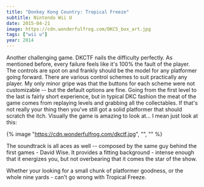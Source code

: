 ```yaml
---
title: "Donkey Kong Country: Tropical Freeze"
subtitle: Nintendo Wii U
date: 2015-04-21
image: https://cdn.wonderfulfrog.com/DKC5_box_art.jpg
tags: ["wii u"]
year: 2014
---
```


Another challenging game. DKCTF nails the difficulty perfectly. As mentioned before, every failure feels like it's 100% the fault of the player. The controls are spot on and frankly should be the model for any platformer going forward. There are various control schemes to suit practically any player. My only minor gripe was that the buttons for each scheme were not customizable -- but the default options are fine. Going from the first level to the last is fairly short experience, but in typical DKC fashion the meat of the game comes from replaying levels and grabbing all the collectables. If that's not really your thing then you've still got a solid platformer that should scratch the itch. Visually the game is amazing to look at... I mean just look at this:

{% image "https://cdn.wonderfulfrog.com/dkctf.jpg", "", "" %}

The soundtrack is all aces as well -- composed by the same guy behind the first games - David Wise. It provides a fitting background - intense enough that it energizes you, but not overbearing that it comes the star of the show.

Whether your looking for a small chunk of platformer goodness, or the whole nine yards - can't go wrong with Tropical Freeze.
